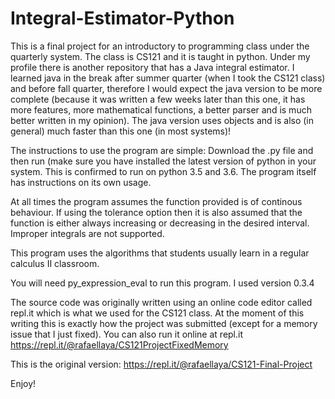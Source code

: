 # Integral-Estimator-Python

This is a final project for an introductory to programming class under the quarterly system. The class is CS121 and it is taught in python. Under my profile there is another repository that has a Java integral estimator. I learned java in the break after summer quarter (when I took the CS121 class) and before fall quarter, therefore I would expect the java version to be more complete (because it was written a few weeks later than this one, it has more features, more mathematical functions, a better parser and is much better written in my opinion). The java version uses objects and is also (in general) much faster than this one (in most systems)!

The instructions to use the program are simple: Download the .py file and then run (make sure you have installed the latest version of python in your system. This is confirmed to run on python 3.5 and 3.6. The program itself has instructions on its own usage.

At all times the program assumes the function provided is of continous behaviour. If using the tolerance option then it is also assumed that the function is either always increasing or decreasing in the desired interval. Improper integrals are not supported.

This program uses the algorithms that students usually learn in a regular calculus II classroom.

You will need py_expression_eval to run this program. I used version 0.3.4

The source code was originally written using an online code editor called repl.it which is what we used for the CS121 class. At the moment of this writing this is exactly how the project was submitted (except for a memory issue that I just fixed). You can also run it online at repl.it
https://repl.it/@rafaellaya/CS121ProjectFixedMemory

This is the original version: https://repl.it/@rafaellaya/CS121-Final-Project

Enjoy!
